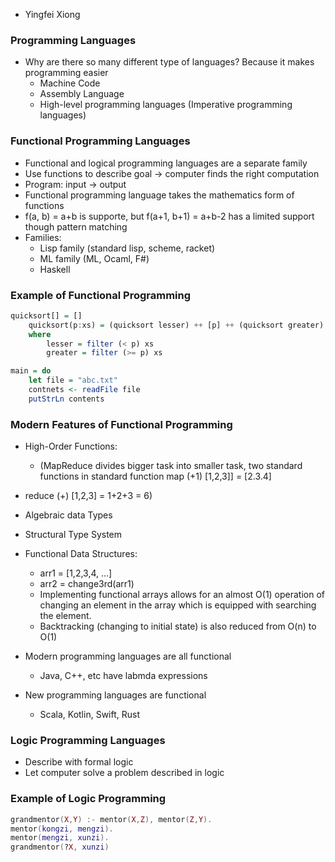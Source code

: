 - Yingfei Xiong


### Programming Languages
- Why are there so many different type of languages? 
	Because it makes programming easier
	- Machine Code
	- Assembly Language
	- High-level programming languages (Imperative programming languages)

### Functional Programming Languages
- Functional and logical programming languages are a separate family
- Use functions to describe goal $\to$ computer finds the right computation
- Program: input $\to$ output
- Functional programming language takes the mathematics form of functions
- f(a, b) = a+b is supporte, but f(a+1, b+1) = a+b-2 has a limited support though pattern matching
- Families:
  - Lisp family (standard lisp, scheme, racket)
  - ML family (ML, Ocaml, F#)
  - Haskell

### Example of Functional Programming
```Haskell
quicksort[] = []
	quicksort(p:xs) = (quicksort lesser) ++ [p] ++ (quicksort greater)
	where
		lesser = filter (< p) xs
		greater = filter (>= p) xs

``` 

```Haskell
main = do
	let file = "abc.txt"
	contnets <- readFile file
	putStrLn contents
```


### Modern Features of Functional Programming
- High-Order Functions:
	- (MapReduce divides bigger task into smaller task, two standard functions in standard function map (+1) [1,2,3]] = [2.3.4]
- reduce (+) [1,2,3] = 1+2+3 = 6)
- Algebraic data Types
- Structural Type System
- Functional Data Structures:
	- arr1 = [1,2,3,4, ...]
	- arr2 = change3rd(arr1)
	- Implementing functional arrays allows for an almost O(1) operation of changing an element in the array which is equipped with searching the element.
	- Backtracking (changing to initial state) is also reduced from O(n) to O(1)

- Modern programming languages are all functional
	- Java, C++, etc have labmda expressions
- New programming languages are functional
	- Scala, Kotlin, Swift, Rust

### Logic Programming Languages
- Describe with formal logic
- Let computer solve a problem described in logic 


### Example of Logic Programming

```Lua
grandmentor(X,Y) :- mentor(X,Z), mentor(Z,Y).
mentor(kongzi, mengzi).
mentor(mengzi, xunzi).
grandmentor(?X, xunzi)
```